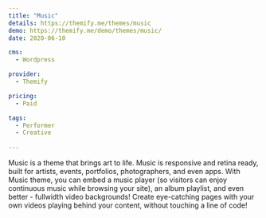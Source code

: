 ```yaml
---
title: "Music"
details: https://themify.me/themes/music
demo: https://themify.me/demo/themes/music/
date: 2020-06-10

cms: 
  - Wordpress

provider: 
  - Themify

pricing:
  - Paid

tags:
  - Performer
  - Creative
  
---
```


Music is a theme that brings art to life. Music is responsive and retina ready, built for artists, events, portfolios, photographers, and even apps. With Music theme, you can embed a music player (so visitors can enjoy continuous music while browsing your site), an album playlist, and even better - fullwidth video backgrounds! Create eye-catching pages with your own videos playing behind your content, without touching a line of code!
